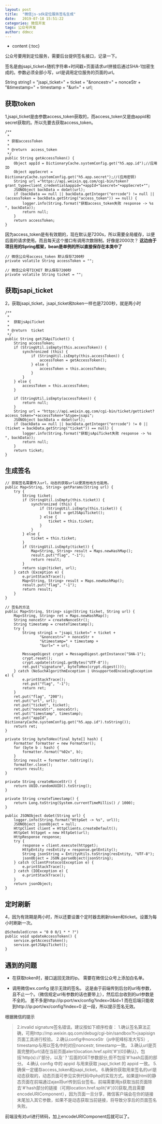 ```yaml
---
layout: post
title:  "微信js-sdk定位服务签名生成"
date:   2019-07-18 15:51:22
categories: 微信开发
tags: 公众号开发
author: ddmcc
---
```


* content
{:toc}

公众号要用到定位服务，需要后台提供签名接口，记录一下。

签名是由jsapi_ticket+随机字符串+时间戳+页面请求url拼接后通过SHA-1加密生成的。参数必须全部小写，url是调用定位服务的页面的url。





String string1 = "jsapi_ticket=" + ticket + "&noncestr=" + nonceStr + "&timestamp=" + timestamp + "&url=" + url;

## 获取token

1,jsapi_ticket是由参数access_token获取的，而access_token又是由appid和secret获取的。所以先要去获取access_token。

    /**
     *
     * 获取accessToken
     *
     * @return  access_token
     */
    public String getAccessToken() {
        Object appId = DictionaryCache.systemConfig.get("h5.app.id");//应用ID
        Object appSecret = DictionaryCache.systemConfig.get("h5.app.secret");//(应用密钥)
        String url ="https://api.weixin.qq.com/cgi-bin/token?grant_type=client_credential&appid="+appId+"&secret="+appSecret+"";
        JSONObject backData = doGet(url);
        if (backData == null || backData.getInteger("errcode") != null || (accessToken = backData.getString("access_token")) == null) {
            logger.info(String.format("获取access_token失败 response -> %s   ", backData));
            return null;
        }
        return accessToken;
    }
	
	
因为access_token是有有效期的，现在默认是7200s，所以需要全局缓存，以便后面的请求使用。而且每天这个接口有调用次数限制。好像是2000次？
**这边由于项目用的Spring框架，bean是单例的所以直接保存在本类中了**

	// 微信公众号access_token 默认保存7200秒
    private volatile String accessToken = "";
	
	// 微信公众号TICKET 默认保存7200秒
    private volatile String ticket = "";


## 获取jsapi_ticket

2，获取jsapi_ticket，jsapi_ticket和token一样也是7200秒，就是两小时

    /**
     *
     *  获取jsApiTicket
     *
     * @return  ticket
     */
    public String getJSApiTicket() {
        String accessToken;
        if (StringUtil.isEmpty(this.accessToken)) {
            synchronized (this) {
                if (StringUtil.isEmpty(this.accessToken)) {
                    accessToken = getAccessToken();
                } else {
                    accessToken = this.accessToken;
                }
            }
        } else {
            accessToken = this.accessToken;
        }

        if (StringUtil.isEmpty(accessToken)) {
            return null;
        }
        String url = "https://api.weixin.qq.com/cgi-bin/ticket/getticket?access_token="+accessToken+"&type=jsapi";
        JSONObject backData = doGet(url);
        if (backData == null || backData.getInteger("errcode") != 0 || (ticket = backData.getString("ticket")) == null) {
            logger.info(String.format("获取jsApiTicket失败 response -> %s   ", backData));
            return null;
        }
        return ticket;
    }
	

## 生成签名

	// 获取签名需要传入url，动态的获取url以便其他地方也能用。
    public Map<String, String> getParams(String url) {
        try {
            String ticket;
            if (StringUtil.isEmpty(this.ticket)) {
                synchronized (this) {
                    if (StringUtil.isEmpty(this.ticket)) {
                        ticket = getJSApiTicket();
                    } else {
                        ticket = this.ticket;
                    }
                }
            } else {
                ticket = this.ticket;
            }
            if (StringUtil.isEmpty(ticket)) {
                Map<String, String> result = Maps.newHashMap();
                result.put("flag", "-1");
                return result;
            }
            return sign(ticket, url);
        } catch (Exception e) {
            e.printStackTrace();
            Map<String, String> result = Maps.newHashMap();
            result.put("flag", "-1");
            return result;
        }
    }

	// 签名的方法
    public Map<String, String> sign(String ticket, String url) {
        Map<String, String> ret = Maps.newHashMap();
        String nonceStr = createNonceStr();
        String timestamp = createTimestamp();
        try {
            String string1 = "jsapi_ticket=" + ticket +
                    "&noncestr=" + nonceStr +
                    "&timestamp=" + timestamp +
                    "&url=" + url;

            MessageDigest crypt = MessageDigest.getInstance("SHA-1");
            crypt.reset();
            crypt.update(string1.getBytes("UTF-8"));
            ret.put("signature", byteToHex(crypt.digest()));
        } catch (NoSuchAlgorithmException | UnsupportedEncodingException e) {
            e.printStackTrace();
            ret.put("flag", "-1");
            return ret;
        }
        ret.put("flag", "200");
        ret.put("url", url);
        ret.put("ticket", ticket);
        ret.put("nonceStr", nonceStr);
        ret.put("timestamp", timestamp);
        ret.put("appId", DictionaryCache.systemConfig.get("h5.app.id").toString());
        return ret;
    }

    private String byteToHex(final byte[] hash) {
        Formatter formatter = new Formatter();
        for (byte b : hash) {
            formatter.format("%02x", b);
        }
        String result = formatter.toString();
        formatter.close();
        return result;
    }

    private String createNonceStr() {
        return UUID.randomUUID().toString();
    }

    private String createTimestamp() {
        return Long.toString(System.currentTimeMillis() / 1000);
    }
	
	public JSONObject doGet(String url) {
        logger.info(String.format("HttpGet -> %s", url));
        JSONObject jsonObject = null;
        HttpClient client = HttpClients.createDefault();
        HttpGet httpget = new HttpGet(url);
        HttpResponse response;
        try {
            response = client.execute(httpget);
            HttpEntity resEntity = response.getEntity();
            String jsonString = EntityUtils.toString(resEntity, "UTF-8");
            jsonObject = JSON.parseObject(jsonString);
        } catch (ClientProtocolException e) {
            e.printStackTrace();
        } catch (IOException e) {
            e.printStackTrace();
        }
        return jsonObject;
    }
	
## 定时刷新	
4，因为有效期是两小时，所以还要设置个定时器去刷新token和ticket。设置为每小时刷新一次。

	@Scheduled(cron = "0 0 0/1 * * ?")
    public void updateAccessToken() {
        service.getAccessToken();
        service.getJSApiTicket();
    }
	
	
	
## 遇到的问题
	
- 在获取token时，接口返回无效的ip。 需要在微信公众号上添加白名单。

- 调用微信wx.config 提示无效的签名。 这是由于前端传到后台的url有参数，且不止一个。（微信规定url有参数的话也要带上），然后后台收到的url参数是不全的。
差不多是http://ip:port/wx/config?index=0&id=1 而在后端只能收到http://ip:port/wx/config?index=0 这一段，所以提示签名无效。

根据微信的提示
>2.invalid signature签名错误。建议按如下顺序检查：
1.确认签名算法正确，可用http://mp.weixin.qq.com/debug/cgi-bin/sandbox?t=jsapisign 页面工具进行校验。
2.确认config中nonceStr（js中驼峰标准大写S）, timestamp与用以签名中的对应noncestr, timestamp一致。
3.确认url是页面完整的url(请在当前页面alert(location.href.split('#')[0])确认)，包括'http(s)://'部分，以及'？'后面的GET参数部分,但不包括'#'hash后面的部分。
4.确认 config 中的 appid 与用来获取 jsapi_ticket 的 appid 一致。
5.确保一定缓存access_token和jsapi_ticket。
6.确保你获取用来签名的url是动态获取的，动态页面可参见实例代码中php的实现方式。如果是html的静态页面在前端通过ajax将url传到后台签名，前端需要用js获取当前页面除去'#'hash部分的链接（可用location.href.split('#')[0]获取,而且需要encodeURIComponent），因为页面一旦分享，微信客户端会在你的链接末尾加入其它参数，如果不是动态获取当前链接，将导致分享后的页面签名失败。

前端没有对url进行转码，加上encodeURIComponent后就可以了。